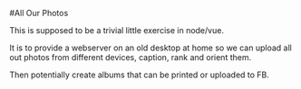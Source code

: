 #All Our Photos

This is supposed to be a trivial little exercise in node/vue.

It is to provide a webserver on an old desktop at home so we can upload
all out photos from different devices, caption, rank and orient them.

Then potentially create albums that can be printed or uploaded to FB.

